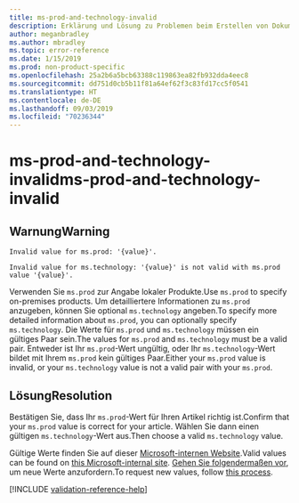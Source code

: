 ```yaml
---
title: ms-prod-and-technology-invalid
description: Erklärung und Lösung zu Problemen beim Erstellen von Dokumentationsartikeln – ms-prod-and-technology-invalid
author: meganbradley
ms.author: mbradley
ms.topic: error-reference
ms.date: 1/15/2019
ms.prod: non-product-specific
ms.openlocfilehash: 25a2b6a5bcb63388c119863ea82fb932dda4eec8
ms.sourcegitcommit: dd751d0cb5b11f81a64ef62f3c83fd17cc5f0541
ms.translationtype: HT
ms.contentlocale: de-DE
ms.lasthandoff: 09/03/2019
ms.locfileid: "70236344"
---
```

# <a name="ms-prod-and-technology-invalid"></a><span data-ttu-id="af080-103">ms-prod-and-technology-invalid</span><span class="sxs-lookup"><span data-stu-id="af080-103">ms-prod-and-technology-invalid</span></span>

## <a name="warning"></a><span data-ttu-id="af080-104">Warnung</span><span class="sxs-lookup"><span data-stu-id="af080-104">Warning</span></span>

`Invalid value for ms.prod: '{value}'.`

`Invalid value for ms.technology: '{value}' is not valid with ms.prod value '{value}'.`

<span data-ttu-id="af080-105">Verwenden Sie `ms.prod` zur Angabe lokaler Produkte.</span><span class="sxs-lookup"><span data-stu-id="af080-105">Use `ms.prod` to specify on-premises products.</span></span> <span data-ttu-id="af080-106">Um detailliertere Informationen zu `ms.prod` anzugeben, können Sie optional `ms.technology` angeben.</span><span class="sxs-lookup"><span data-stu-id="af080-106">To specify more detailed information about `ms.prod`, you can optionally specify `ms.technology`.</span></span> <span data-ttu-id="af080-107">Die Werte für `ms.prod` und `ms.technology` müssen ein gültiges Paar sein.</span><span class="sxs-lookup"><span data-stu-id="af080-107">The values for `ms.prod` and `ms.technology` must be a valid pair.</span></span> <span data-ttu-id="af080-108">Entweder ist Ihr `ms.prod`-Wert ungültig, oder Ihr `ms.technology`-Wert bildet mit Ihrem `ms.prod` kein gültiges Paar.</span><span class="sxs-lookup"><span data-stu-id="af080-108">Either your `ms.prod` value is invalid, or your `ms.technology` value is not a valid pair with your `ms.prod`.</span></span>

## <a name="resolution"></a><span data-ttu-id="af080-109">Lösung</span><span class="sxs-lookup"><span data-stu-id="af080-109">Resolution</span></span>

<span data-ttu-id="af080-110">Bestätigen Sie, dass Ihr `ms.prod`-Wert für Ihren Artikel richtig ist.</span><span class="sxs-lookup"><span data-stu-id="af080-110">Confirm that your `ms.prod` value is correct for your article.</span></span> <span data-ttu-id="af080-111">Wählen Sie dann einen gültigen `ms.technology`-Wert aus.</span><span class="sxs-lookup"><span data-stu-id="af080-111">Then choose a valid `ms.technology` value.</span></span>

<span data-ttu-id="af080-112">Gültige Werte finden Sie auf dieser [Microsoft-internen Website](https://docsmetadatatool.azurewebsites.net/allowlists).</span><span class="sxs-lookup"><span data-stu-id="af080-112">Valid values can be found on [this Microsoft-internal site](https://docsmetadatatool.azurewebsites.net/allowlists).</span></span> <span data-ttu-id="af080-113">[Gehen Sie folgendermaßen vor](https://review.docs.microsoft.com/help/contribute/metadata-changes?branch=master), um neue Werte anzufordern.</span><span class="sxs-lookup"><span data-stu-id="af080-113">To request new values, follow [this process](https://review.docs.microsoft.com/help/contribute/metadata-changes?branch=master).</span></span>

<!--make sure to add this file to your includes folder and verify the path-->
[!INCLUDE [validation-reference-help](includes/validation-reference-help.md)]
